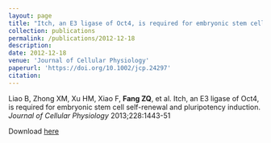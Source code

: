 ```yaml
---
layout: page
title: "Itch, an E3 ligase of Oct4, is required for embryonic stem cell self-renewal and pluripotency induction"
collection: publications
permalink: /publications/2012-12-18
description: 
date: 2012-12-18
venue: 'Journal of Cellular Physiology'
paperurl: 'https://doi.org/10.1002/jcp.24297'
citation: 
---
```


Liao B, Zhong XM, Xu HM, Xiao F, **Fang ZQ**, et al. Itch, an E3 ligase of Oct4, is required for embryonic stem cell self-renewal and pluripotency induction. *Journal of Cellular Physiology* 2013;228:1443-51

Download [here](https://doi.org/10.1002/jcp.24297)